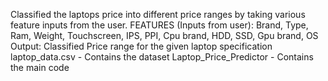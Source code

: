 Classified the laptops price into different price ranges by taking various
feature inputs from the user.
FEATURES (Inputs from user): Brand, Type, Ram, Weight, Touchscreen, IPS, PPI, Cpu brand, HDD,
SSD, Gpu brand, OS Output: Classified Price range for the given laptop specification
laptop_data.csv - Contains the dataset
Laptop_Price_Predictor - Contains the main code
